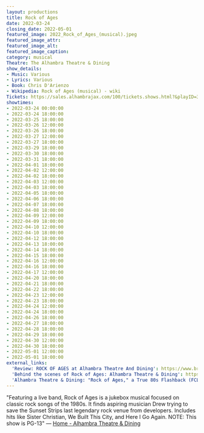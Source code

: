 ```yaml
---
layout: productions
title: Rock of Ages
date: 2022-03-24
closing_date: 2022-05-01
featured_image: 2022_Rock_of_Ages_(musical).jpeg
featured_image_attr:
featured_image_alt:
featured_image_caption:
category: musical
Theatre: The Alhambra Theatre & Dining
show_details:
- Music: Various
- Lyrics: Various
- Book: Chris D'Arienzo
- Wikipedia: Rock of Ages (musical) - wiki
Tickets: https://sales.alhambrajax.com/100/tickets.shows.html?&playID=391
showtimes:
- 2022-03-24 00:00:00
- 2022-03-24 18:00:00
- 2022-03-25 18:00:00
- 2022-03-26 12:00:00
- 2022-03-26 18:00:00
- 2022-03-27 12:00:00
- 2022-03-27 18:00:00
- 2022-03-29 18:00:00
- 2022-03-30 18:00:00
- 2022-03-31 18:00:00
- 2022-04-01 18:00:00
- 2022-04-02 12:00:00
- 2022-04-02 18:00:00
- 2022-04-03 12:00:00
- 2022-04-03 18:00:00
- 2022-04-05 18:00:00
- 2022-04-06 18:00:00
- 2022-04-07 18:00:00
- 2022-04-08 18:00:00
- 2022-04-09 12:00:00
- 2022-04-09 18:00:00
- 2022-04-10 12:00:00
- 2022-04-10 18:00:00
- 2022-04-12 18:00:00
- 2022-04-13 18:00:00
- 2022-04-14 18:00:00
- 2022-04-15 18:00:00
- 2022-04-16 12:00:00
- 2022-04-16 18:00:00
- 2022-04-17 12:00:00
- 2022-04-20 18:00:00
- 2022-04-21 18:00:00
- 2022-04-22 18:00:00
- 2022-04-23 12:00:00
- 2022-04-23 18:00:00
- 2022-04-24 12:00:00
- 2022-04-24 18:00:00
- 2022-04-26 18:00:00
- 2022-04-27 18:00:00
- 2022-04-28 18:00:00
- 2022-04-29 18:00:00
- 2022-04-30 12:00:00
- 2022-04-30 18:00:00
- 2022-05-01 12:00:00
- 2022-05-01 18:00:00
external_links:
  'Review: ROCK OF AGES at Alhambra Theatre And Dining': https://www.broadwayworld.com/jacksonville/article/BWW-Review-ROCK-OF-AGES-at-Alhambra-Theatre-And-Dining-20220326
  'Behind the scenes of Rock of Ages: Alhambra Theatre & Dining': https://www.news4jax.com/river-city-live/2022/03/24/behind-the-scenes-of-rock-of-ages-alhambra-theatre-dining/
  'Alhambra Theatre & Dining: "Rock of Ages," a True 80s Flashback (FCL April 6, 2022) - firstcoastnews.com': https://www.firstcoastnews.com/article/entertainment/television/first-coast-living/alhambra-theatre-dining-rock-of-ages-a-true-80s-flashback-fcl-april-6-2022/77-8ff9735d-6754-45d1-bf6f-4f91f8ac494d
---
```

"Featuring a live band, Rock of Ages is a jukebox musical focused on classic rock songs of the 1980s. It finds aspiring musician Drew trying to save the Sunset Strips last legendary rock venue from developers. Includes hits like Sister Christian, We Built This City, and Here I Go Again. NOTE: This show is PG-13" — [Home - Alhambra Theatre & Dining](https://www.alhambrajax.com/)
